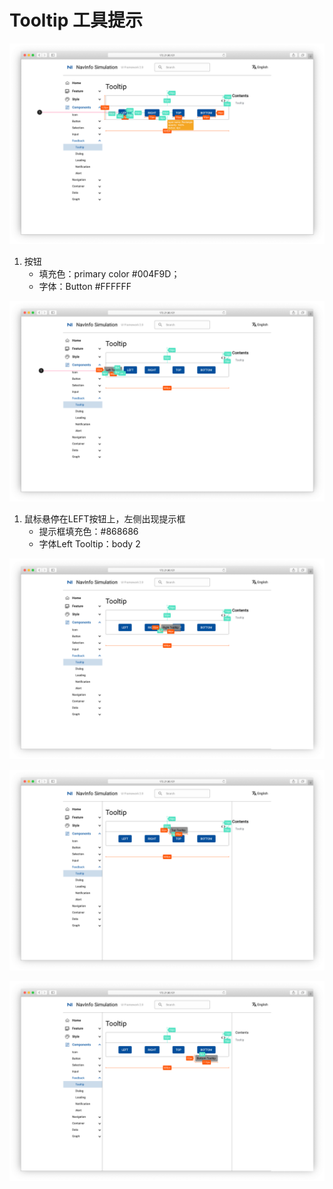 # Tooltip 工具提示

![UI Framework Feedback - Tooltip](../../../imgs/ns_ui_framework/feedback/Tooltip.png)

1. 按钮
    * 填充色：primary color #004F9D； 
    * 字体：Button #FFFFFF

![UI Framework Feedback - Tooltip - Left Tooltip](../../../imgs/ns_ui_framework/feedback/Tooltip-Left_tooltip.png)

1. 鼠标悬停在LEFT按钮上，左侧出现提示框
    * 提示框填充色：#868686
    * 字体Left Tooltip：body 2

![UI Framework Feedback - Tooltip - Right Tooltip](../../../imgs/ns_ui_framework/feedback/Tooltip-Right_tooltip.png)

![UI Framework Feedback - Tooltip - Top Tooltip](../../../imgs/ns_ui_framework/feedback/Tooltip-Top_tooltip.png)

![UI Framework Feedback - Tooltip - Bottom Tooltip](../../../imgs/ns_ui_framework/feedback/Tooltip-Bottom_tooltip.png)
